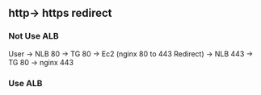 ## http-> https redirect

### Not Use ALB

User -> NLB 80 -> TG 80 -> Ec2 (nginx 80 to 443 Redirect) -> NLB 443 -> TG 80 -> nginx 443

### Use ALB

